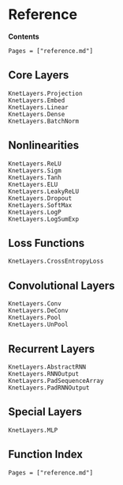 # Reference

**Contents**

```@contents
Pages = ["reference.md"]
```

## Core Layers

```@docs
KnetLayers.Projection
KnetLayers.Embed   
KnetLayers.Linear   
KnetLayers.Dense   
KnetLayers.BatchNorm   
```

## Nonlinearities

```@docs
KnetLayers.ReLU   
KnetLayers.Sigm   
KnetLayers.Tanh   
KnetLayers.ELU   
KnetLayers.LeakyReLU   
KnetLayers.Dropout   
KnetLayers.SoftMax   
KnetLayers.LogP   
KnetLayers.LogSumExp   
```

## Loss Functions

```@docs
KnetLayers.CrossEntropyLoss
```

## Convolutional Layers
```@docs
KnetLayers.Conv   
KnetLayers.DeConv   
KnetLayers.Pool   
KnetLayers.UnPool  
```

## Recurrent Layers

```@docs
KnetLayers.AbstractRNN  
KnetLayers.RNNOutput
KnetLayers.PadSequenceArray
KnetLayers.PadRNNOutput
```

## Special Layers

```@docs
KnetLayers.MLP   
```

## Function Index

```@index
Pages = ["reference.md"]
```
